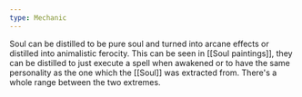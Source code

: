 ```yaml
---
type: Mechanic
---
```


Soul can be distilled to be pure soul and turned into arcane effects or distilled into animalistic ferocity. This can be seen in [[Soul paintings]], they can be distilled to just execute a spell when awakened or to have the same personality as the one which the [[Soul]] was extracted from. There's a whole range between the two extremes. 